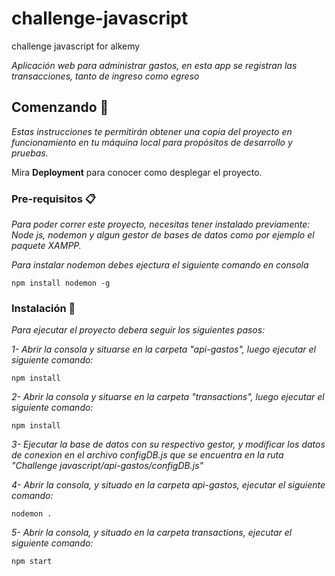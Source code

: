 # challenge-javascript
challenge javascript for alkemy

_Aplicación web para administrar gastos, en esta app se registran las transacciones, tanto de ingreso como egreso_

## Comenzando 🚀

_Estas instrucciones te permitirán obtener una copia del proyecto en funcionamiento en tu máquina local para propósitos de desarrollo y pruebas._

Mira **Deployment** para conocer como desplegar el proyecto.


### Pre-requisitos 📋

_Para poder correr este proyecto, necesitas tener instalado previamente: Node js, nodemon y algun gestor de bases de datos como por ejemplo el paquete XAMPP._

_Para instalar nodemon debes ejectura el siguiente comando en consola_

```
npm install nodemon -g
```

### Instalación 🔧

_Para ejecutar el proyecto debera seguir los siguientes pasos:_

_1- Abrir la consola y situarse en la carpeta "api-gastos", luego ejecutar el siguiente comando:_

```
npm install
```

_2- Abrir la consola y situarse en la carpeta "transactions", luego ejecutar el siguiente comando:_


```
npm install
```

_3- Ejecutar la base de datos con su respectivo gestor, y modificar los datos de conexion en el archivo configDB.js que se encuentra en la ruta "Challenge javascript/api-gastos/configDB.js"_

_4- Abrir la consola, y situado en la carpeta api-gastos, ejecutar el siguiente comando:_

```
nodemon .
```

_5- Abrir la consola, y situado en la carpeta transactions, ejecutar el siguiente comando:_

```
npm start
```


